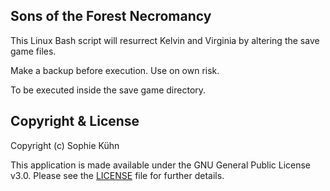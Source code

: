## Sons of the Forest Necromancy

This Linux Bash script will resurrect Kelvin and Virginia by altering the save game files.

Make a backup before execution. Use on own risk.

To be executed inside the save game directory.

## Copyright & License

Copyright (c) Sophie Kühn

This application is made available under the GNU General Public License v3.0.
Please see the [LICENSE](LICENSE) file for further details.

